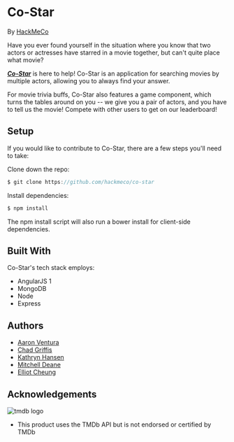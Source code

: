 # Co-Star
By [HackMeCo](https://github.com/hackmeco)

Have you ever found yourself in the situation where you know that two actors or actresses have starred in a movie together, but can't quite place what movie? 

[**_Co-Star_**](https://co-star.herokuapp.com) is here to help! Co-Star is an application for searching movies by multiple actors, allowing you to always find your answer.

For movie trivia buffs, Co-Star also features a game component, which turns the tables around on you -- we give you a pair of actors, and you have to tell us the movie! Compete with other users to get on our leaderboard!

## Setup
If you would like to contribute to Co-Star, there are a few steps you'll need to take:

Clone down the repo:
```js
$ git clone https://github.com/hackmeco/co-star
```

Install dependencies:
```js
$ npm install
```

The npm install script will also run a bower install for client-side dependencies.

## Built With
Co-Star's tech stack employs:
  - AngularJS 1
  - MongoDB
  - Node
  - Express

## Authors
  - [Aaron Ventura](https://github.com/macabre1)
  - [Chad Griffis](https://github.com/gryffs)
  - [Kathryn Hansen](https://github.com/kathrynmhansen)
  - [Mitchell Deane](https://github.com/gmdiv)
  - [Elliot Cheung](https://github.com/ezcheung)

## Acknowledgements
![tmdb logo](https://assets.tmdb.org/assets/8ce4f6ee3ea26190a7f21d1f9e7e9be2/images/v4/logos/182x162.png)
- This product uses the TMDb API but is not endorsed or certified by TMDb